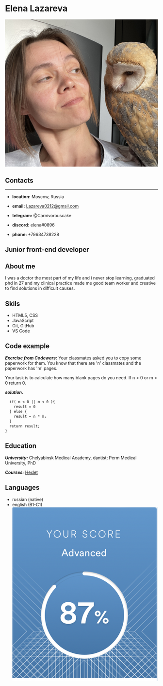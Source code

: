 
# **Elena Lazareva**

![Alt- ](/images/me.jpg)

## **Contacts**

---

* **location:** Moscow, Russia

* **email:** Lazareva0212@gmail.com

* **telegram:** @Carnivorouscake

* **discord:** elena#0896

* **phone:** +79634738228

## Junior front-end developer

## **About me**

I was a doctor the most part of my life and i never stop learning, graduated phd in 27 and my clinical practice made me good team worker and creative to find solutions in difficult causes. 

## **Skils**

* HTML5, CSS
* JavaScript
* Git, GitHub
* VS Code

## **Code example**

***Exercise from Codewars:***
Your classmates asked you to copy some paperwork for them. You know that there are 'n' classmates and the paperwork has 'm' pages.

Your task is to calculate how many blank pages do you need. If n < 0 or m < 0 return 0.

***solution.***

```function paperwork(n, m) {
  if( n < 0 || m < 0 ){
    result = 0
  } else {
    result = n * m;
  }
  return result;
}
```

## **Education**

***University:*** Chelyabinsk Medical Academy, dantist; Perm Medical University, PhD

***Courses:***
[Hexlet](https://ru.hexlet.io/u/user-a3e317a2716e076d)

## **Languages**

* russian (native) 
* english (B1-C1)
![Alt- english](/images/english.jpg)
